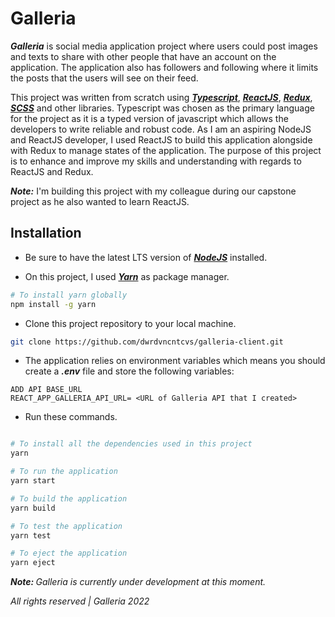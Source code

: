 # Galleria

<i><b>Galleria</b></i> is social media application project where users could post images and texts to share with other people that have an account on the application. The application also has followers and following where it limits the posts that the users will see on their feed.

This project was written from scratch using <i><b>[Typescript](https://www.typescriptlang.org/)</b></i>, <i><b>[ReactJS](https://reactjs.org/)</b></i>, <i><b>[Redux](https://redux.js.org/)</b></i>, <i><b>[SCSS](https://sass-lang.com/)</b></i> and other libraries. Typescript was chosen as the primary language for the project as it is a typed version of javascript which allows the developers to write reliable and robust code. As I am an aspiring NodeJS and ReactJS developer, I used ReactJS to build this application alongside with Redux to manage states of the application. The purpose of this project is to enhance and improve my skills and understanding with regards to ReactJS and Redux.

<i><b>Note:</b></i> I'm building this project with my colleague during our capstone project as he also wanted to learn ReactJS.

## Installation

- Be sure to have the latest LTS version of <i><b>[NodeJS](https://nodejs.org/)</b></i> installed.

- On this project, I used <i><b>[Yarn](https://yarnpkg.com/)</b></i> as package manager.

```bash
# To install yarn globally
npm install -g yarn
```

- Clone this project repository to your local machine.

```bash
git clone https://github.com/dwrdvncntcvs/galleria-client.git
```

- The application relies on environment variables which means you should create a <b><i>.env</i></b> file and store the following variables:

```dotenv
ADD API BASE_URL
REACT_APP_GALLERIA_API_URL= <URL of Galleria API that I created>
```

- Run these commands.

```bash

# To install all the dependencies used in this project
yarn

# To run the application
yarn start

# To build the application
yarn build

# To test the application
yarn test

# To eject the application
yarn eject

```

<i><b>Note: </b> Galleria is currently under development at this moment. </i>

<i>All rights reserved | Galleria 2022</i>
